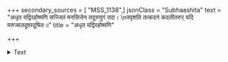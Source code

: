 +++
secondary_sources = [ "MSS_1138",]
jsonClass = "Subhaashita"
text = "अधृत यद्विरहोष्मणि सज्जितं मनसिजेन तदूरुयुगं तदा।  \nस्पृशति तत्कदनं कदलीतरुर् यदि मरुज्वलदूषरदूषितः॥"
title = "अधृत यद्विरहोष्मणि"

+++

<details><summary>Text</summary>

अधृत यद्विरहोष्मणि सज्जितं मनसिजेन तदूरुयुगं तदा।  
स्पृशति तत्कदनं कदलीतरुर् यदि मरुज्वलदूषरदूषितः॥
</details>
